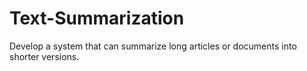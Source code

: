 # Text-Summarization
Develop a system that can summarize long articles or documents into shorter versions.
